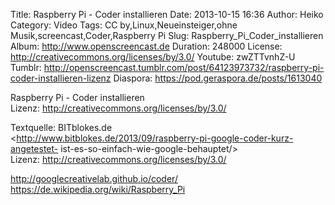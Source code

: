 Title: Raspberry Pi - Coder installieren
Date: 2013-10-15 16:36
Author: Heiko
Category: Video
Tags: CC by,Linux,Neueinsteiger,ohne Musik,screencast,Coder,Raspberry Pi
Slug: Raspberry_Pi_Coder_installieren
Album: http://www.openscreencast.de
Duration: 248000
License: http://creativecommons.org/licenses/by/3.0/
Youtube: zwZTTvnhZ-U
Tumblr: http://openscreencast.tumblr.com/post/64123973732/raspberry-pi-coder-installieren-lizenz
Diaspora: https://pod.geraspora.de/posts/1613040

Raspberry Pi - Coder installieren  
Lizenz: <http://creativecommons.org/licenses/by/3.0/>  
  
Textquelle: BITblokes.de  
<http://www.bitblokes.de/2013/09/raspberry-pi-google-coder-kurz-angetestet-
ist-es-so-einfach-wie-google-behauptet/>  
Lizenz: <http://creativecommons.org/licenses/by/3.0/>  
  
<http://googlecreativelab.github.io/coder/>  
<https://de.wikipedia.org/wiki/Raspberry_Pi>

